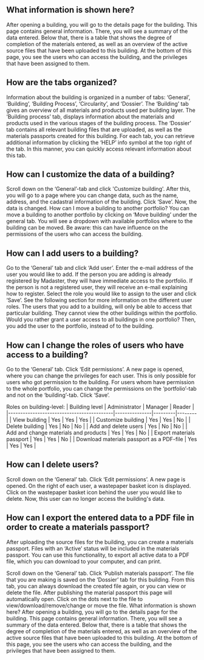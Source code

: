 ## What information is shown here?
After opening a building, you will go to the details page for the building. This page contains general information. There, you will see a summary of the data entered. Below that, there is a table that shows the degree of completion of the materials entered, as well as an overview of the active source files that have been uploaded to this building. At the bottom of this page, you see the users who can access the building, and the privileges that have been assigned to them. 

## How are the tabs organized?
Information about the building is organized in a number of tabs: ‘General’, ‘Building’, ‘Building Process’, ‘Circularity’, and ‘Dossier’. The ‘Building’ tab gives an overview of all materials and products used per building layer. The ‘Building process’ tab, displays information about the materials and products used in the various stages of the building process. The ‘Dossier’ tab contains all relevant building files that are uploaded, as well as the materials passports created for this building. For each tab, you can retrieve additional information by clicking the ‘HELP’ info symbol at the top right of the tab. In this manner, you can quickly access relevant information about this tab.

## How can I customize the data of a building?
Scroll down on the ‘General’-tab and click 'Customize building'. After this, you will go to a page where you can change data, such as the name, address, and the cadastral information of the building.
Click ‘Save’. Now, the data is changed.
How can I move a building to another portfolio?
You can move a building to another portfolio by clicking on ‘Move building’ under the general tab. You will see a dropdown with available portfolios where to the building can be moved. Be aware: this can have influence on the permissions of the users who can access the building.

## How can I add users to a building?
Go to the ‘General’ tab and click ‘Add user’.
Enter the e-mail address of the user you would like to add. If the person you are adding is already registered by Madaster, they will have immediate access to the portfolio. If the person is not a registered user, they will receive an e-mail explaining how to register.
Select the role you would like to assign to the user and click ‘Save’. See the following section for more information on the different user roles.
The users that you add to a building, will only be able to access that particular building. They cannot view the other buildings within the portfolio. Would you rather grant a user access to all buildings in one portfolio? Then, you add the user to the portfolio, instead of to the building.

## How can I change the roles of users who have access to a building?
Go to the ‘General’ tab.
Click ‘Edit permissions’. A new page is opened, where you can change the privileges for each user. This is only possible for users who got permission to the building. For users whom have permission to the whole portfolio, you can change the permissions on the ‘portfolio’-tab and not on the ‘building’-tab.
Click ‘Save’.
 
Roles on building-level:
| Building level                            | Administrator | Manager | Reader |
|-------------------------------------------|---------------|---------|--------|
| View building                             | Yes           | Yes     | Yes    |
| Customize building                        | Yes           | Yes     | No     |
| Delete building                           | Yes           | No      | No     |
| Add and delete users                      | Yes           | No      | No     |
| Add and change materials and products     | Yes           | Yes     | No     |
| Export materials passport                 | Yes           | Yes     | No     |
| Download materials passport as a PDF-file | Yes           | Yes     | Yes    |

## How can I delete users?
Scroll down on the ‘General’ tab.
Click ‘Edit permissions’. A new page is opened. On the right of each user, a wastepaper basket icon is displayed.
Click on the wastepaper basket icon behind the user you would like to delete. Now, this user can no longer access the building's data.

## How can I export the entered data to a PDF file in order to create a materials passport?
After uploading the source files for the building, you can create a materials passport. Files with an ‘Active’ status will be included in the materials passport. You can use this functionality, to export all active data to a PDF file, which you can download to your computer, and can print. 

Scroll down on the ‘General’ tab.
Click ‘Publish materials passport’. The file that you are making is saved on the ‘Dossier’ tab for this building. From this tab, you can always download the created file again, or you can view or delete the file. After publishing the material passport this page will automatically open.
Click on the dots next to the file to view/download/remove/change or move the file.
What information is shown here?
After opening a building, you will go to the details page for the building. This page contains general information. There, you will see a summary of the data entered. Below that, there is a table that shows the degree of completion of the materials entered, as well as an overview of the active source files that have been uploaded to this building. At the bottom of this page, you see the users who can access the building, and the privileges that have been assigned to them. 
